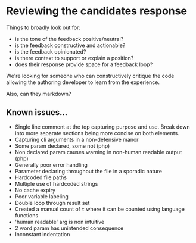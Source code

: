# Reviewing the candidates response 

Things to broadly look out for:
 - is the tone of the feedback positive/neutral?
 - is the feedback constructive and actionable?
 - is the feedback opinionated?
 - is there context to support or explain a position?
 - does their response provide space for a feedback loop?

 We're looking for someone who can constructively critique the code allowing the authoring developer to learn from the experience. 

 Also, can they markdown?

## Known issues... 
 - Single line comment at the top capturing purpose and use. Break down into more separate sections being more concise on both elements.
 - Capturing cli arguments in a non-defensive manor
 - Some param declared, some not (php)
 - Non declared param causes warning in non-human readable output (php)
 - Generally poor error handling
 - Parameter declaring throughout the file in a sporadic nature
 - Hardcoded file paths
 - Multiple use of hardcoded strings
 - No cache expiry
 - Poor variable labeling
 - Double loop through result set
 - Created a manual count of `t` where it can be counted using language functions
 - 'human readable' arg is non intuitive
 - 2 word param has unintended consequence
 - Inconstant indentation